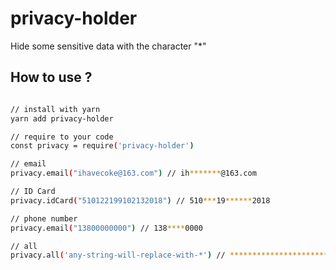 # privacy-holder

Hide some sensitive data with the character "*"

## How to use ?

```bash

// install with yarn 
yarn add privacy-holder

// require to your code
const privacy = require('privacy-holder')

// email
privacy.email("ihavecoke@163.com") // ih*******@163.com

// ID Card
privacy.idCard("510122199102132018") // 510***19******2018

// phone number
privacy.email("13800000000") // 138****0000

// all 
privacy.all('any-string-will-replace-with-*') // ******************************

```
